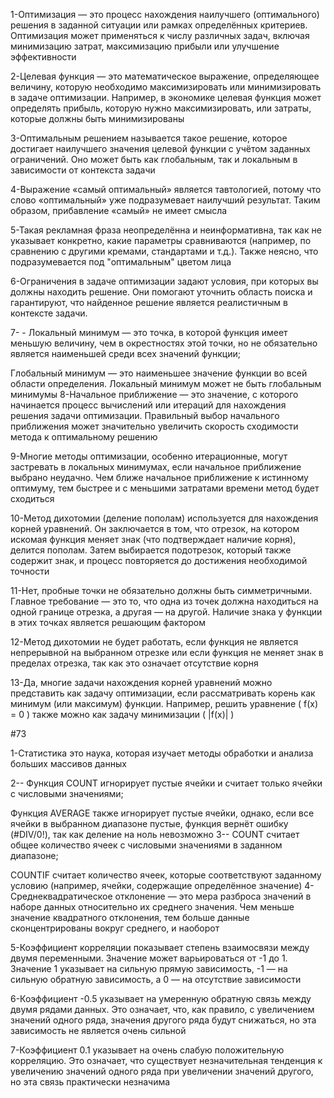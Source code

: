 1-Оптимизация — это процесс нахождения наилучшего (оптимального) решения в заданной ситуации или рамках определённых критериев. Оптимизация может применяться к числу различных задач, включая минимизацию затрат, максимизацию прибыли или улучшение эффективности

2-Целевая функция — это математическое выражение, определяющее величину, которую необходимо максимизировать или минимизировать в задаче оптимизации. Например, в экономике целевая функция может определять прибыль, которую нужно максимизировать, или затраты, которые должны быть минимизированы

3-Оптимальным решением называется такое решение, которое достигает наилучшего значения целевой функции с учётом заданных ограничений. Оно может быть как глобальным, так и локальным в зависимости от контекста задачи

4-Выражение «самый оптимальный» является тавтологией, потому что слово «оптимальный» уже подразумевает наилучший результат. Таким образом, прибавление «самый» не имеет смысла

5-Такая рекламная фраза неопределённа и неинформативна, так как не указывает конкретно, какие параметры сравниваются (например, по сравнению с другими кремами, стандартами и т.д.). Также неясно, что подразумевается под "оптимальным" цветом лица

6-Ограничения в задаче оптимизации задают условия, при которых вы должны находить решение. Они помогают уточнить область поиска и гарантируют, что найденное решение является реалистичным в контексте задачи.

7- - Локальный минимум — это точка, в которой функция имеет меньшую величину, чем в окрестностях этой точки, но не обязательно является наименьшей среди всех значений функции;

Глобальный минимум — это наименьшее значение функции во всей области определения. Локальный минимум может не быть глобальным минимумы
8-Начальное приближение — это значение, с которого начинается процесс вычислений или итераций для нахождения решения задачи оптимизации. Правильный выбор начального приближения может значительно увеличить скорость сходимости метода к оптимальному решению

9-Многие методы оптимизации, особенно итерационные, могут застревать в локальных минимумах, если начальное приближение выбрано неудачно. Чем ближе начальное приближение к истинному оптимуму, тем быстрее и с меньшими затратами времени метод будет сходиться

10-Метод дихотомии (деление пополам) используется для нахождения корней уравнений. Он заключается в том, что отрезок, на котором искомая функция меняет знак (что подтверждает наличие корня), делится пополам. Затем выбирается подотрезок, который также содержит знак, и процесс повторяется до достижения необходимой точности

11-Нет, пробные точки не обязательно должны быть симметричными. Главное требование — это то, что одна из точек должна находиться на одной границе отрезка, а другая — на другой. Наличие знака у функции в этих точках является решающим фактором

12-Метод дихотомии не будет работать, если функция не является непрерывной на выбранном отрезке или если функция не меняет знак в пределах отрезка, так как это означает отсутствие корня

13-Да, многие задачи нахождения корней уравнений можно представить как задачу оптимизации, если рассматривать корень как минимум (или максимум) функции. Например, решить уравнение ( f(x) = 0 ) также можно как задачу минимизации ( |f(x)| )

#73

1-Статистика это наука, которая изучает методы обработки и анализа больших массивов данных

2-- Функция COUNT игнорирует пустые ячейки и считает только ячейки с числовыми значениями;

Функция AVERAGE также игнорирует пустые ячейки, однако, если все ячейки в выбранном диапазоне пустые, функция вернёт ошибку (#DIV/0!), так как деление на ноль невозможно
3-- COUNT считает общее количество ячеек с числовыми значениями в заданном диапазоне;

COUNTIF считает количество ячеек, которые соответствуют заданному условию (например, ячейки, содержащие определённое значение)
4-Среднеквадратическое отклонение — это мера разброса значений в наборе данных относительно их среднего значения. Чем меньше значение квадратного отклонения, тем больше данные сконцентрированы вокруг среднего, и наоборот

5-Коэффициент корреляции показывает степень взаимосвязи между двумя переменными. Значение может варьироваться от -1 до 1. Значение 1 указывает на сильную прямую зависимость, -1 — на сильную обратную зависимость, а 0 — на отсутствие зависимости

6-Коэффициент -0.5 указывает на умеренную обратную связь между двумя рядами данных. Это означает, что, как правило, с увеличением значений одного ряда, значения другого ряда будут снижаться, но эта зависимость не является очень сильной

7-Коэффициент 0.1 указывает на очень слабую положительную корреляцию. Это означает, что существует незначительная тенденция к увеличению значений одного ряда при увеличении значений другого, но эта связь практически незначима